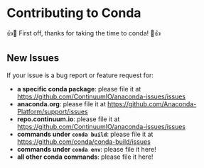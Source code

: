 # Contributing to Conda

:+1::tada: First off, thanks for taking the time to conda! :tada::+1:

## New Issues

If your issue is a bug report or feature request for:

* **a specific conda package**: please file it at <https://github.com/ContinuumIO/anaconda-issues/issues>
* **anaconda.org**: please file it at <https://github.com/Anaconda-Platform/support/issues>
* **repo.continuum.io**: please file it at <https://github.com/ContinuumIO/anaconda-issues/issues>
* **commands under `conda build`**: please file it at <https://github.com/conda/conda-build/issues>
* **commands under `conda env`**: please file it here!
* **all other conda commands**: please file it here!

